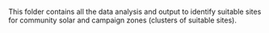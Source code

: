 This folder contains all the data analysis and output to identify suitable sites for community solar and campaign zones (clusters of suitable sites).
